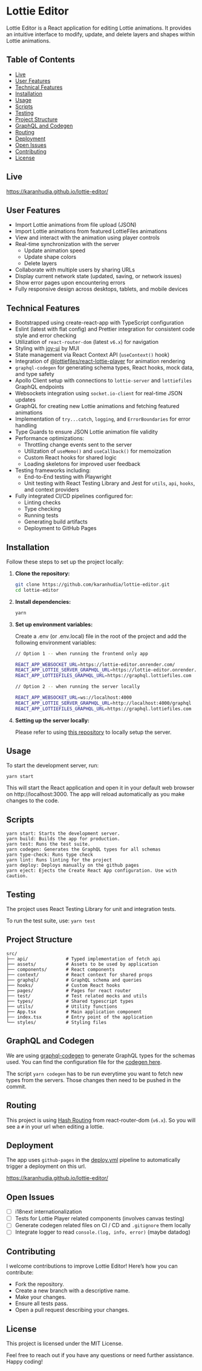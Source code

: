 # Lottie Editor

Lottie Editor is a React application for editing Lottie animations. 
It provides an intuitive interface to modify, update, and delete layers and shapes within Lottie animations.

## Table of Contents

- [Live](#live)
- [User Features](#user-features)
- [Technical Features](#technical-features)
- [Installation](#installation)
- [Usage](#usage)
- [Scripts](#scripts)
- [Testing](#testing)
- [Project Structure](#project-structure)
- [GraphQL and Codegen](#graphql-and-codegen)
- [Routing](#routing)
- [Deployment](#deployment)
- [Open Issues](#open-issues)
- [Contributing](#contributing)
- [License](#license)

## Live

https://karanhudia.github.io/lottie-editor/

## User Features

- Import Lottie animations from file upload (JSON)
- Import Lottie animations from featured LottieFiles animations
- View and interact with the animation using player controls
- Real-time synchronization with the server
  - Update animation speed
  - Update shape colors
  - Delete layers
- Collaborate with multiple users by sharing URLs
- Display current network state (updated, saving, or network issues)
- Show error pages upon encountering errors
- Fully responsive design across desktops, tablets, and mobile devices

## Technical Features

- Bootstrapped using create-react-app with TypeScript configuration
- Eslint (latest with flat config) and Prettier integration for consistent code style and error checking
- Utilization of `react-router-dom` (latest `v6.x`) for navigation
- Styling with [joy-ui](https://mui.com/joy-ui/getting-started/) by MUI
- State management via React Context API (`useContext()` hook)
- Integration of [@lottiefiles/react-lottie-player](https://www.npmjs.com/package/@lottiefiles/react-lottie-player) for animation rendering
- `graphql-codegen` for generating schema types, React hooks, mock data, and type safety
- Apollo Client setup with connections to `lottie-server` and `lottiefiles` GraphQL endpoints
- Websockets integration using `socket.io-client` for real-time JSON updates
- GraphQL for creating new Lottie animations and fetching featured animations
- Implementation of `try...catch`, `logging`, and `ErrorBoundaries` for error handling
- Type Guards to ensure JSON Lottie animation file validity
- Performance optimizations:
  - Throttling change events sent to the server
  - Utilization of `useMemo()` and `useCallback()` for memoization
  - Custom React hooks for shared logic
  - Loading skeletons for improved user feedback
- Testing frameworks including:
  - End-to-End testing with Playwright
  - Unit testing with React Testing Library and Jest for `utils`, `api`, `hooks`, and context providers
- Fully integrated CI/CD pipelines configured for:
  - Linting checks 
  - Type checking
  - Running tests
  - Generating build artifacts
  - Deployment to GitHub Pages

## Installation

Follow these steps to set up the project locally:

1. **Clone the repository:**
   ```sh
   git clone https://github.com/karanhudia/lottie-editor.git
   cd lottie-editor

2. **Install dependencies:**

   ```sh
   yarn
   
3. **Set up environment variables:**

   Create a .env (or .env.local) file in the root of the project and add the following environment variables:

   ```sh
   // Option 1 -- when running the frontend only app
   
   REACT_APP_WEBSOCKET_URL=https://lottie-editor.onrender.com/
   REACT_APP_LOTTIE_SERVER_GRAPHQL_URL=https://lottie-editor.onrender.com/graphql
   REACT_APP_LOTTIEFILES_GRAPHQL_URL=https://graphql.lottiefiles.com
   
   // Option 2 -- when running the server locally
   
   REACT_APP_WEBSOCKET_URL=ws://localhost:4000
   REACT_APP_LOTTIE_SERVER_GRAPHQL_URL=http://localhost:4000/graphql
   REACT_APP_LOTTIEFILES_GRAPHQL_URL=https://graphql.lottiefiles.com

4. **Setting up the server locally:**
   
   Please refer to using [this repository](https://github.com/karanhudia/lottie-server) to locally setup the server.

## Usage

   To start the development server, run:

   ```
   yarn start
   ```
   
   This will start the React application and open it in your default web browser on http://localhost:3000. 
   The app will reload automatically as you make changes to the code.

## Scripts

   ```
   yarn start: Starts the development server.
   yarn build: Builds the app for production.
   yarn test: Runs the test suite.
   yarn codegen: Generates the GraphQL types for all schemas
   yarn type-check: Runs type check
   yarn lint: Runs linting for the project
   yarn deploy: Deploys manually on the github pages
   yarn eject: Ejects the Create React App configuration. Use with caution.
   ```

## Testing

   The project uses React Testing Library for unit and integration tests.

   To run the test suite, use: ```yarn test```

## Project Structure
   
   ```text
   src/
   ├── api/              # Typed implementation of fetch api
   ├── assets/           # Assets to be used by application
   ├── components/       # React components
   ├── context/          # React context for shared props
   ├── graphql/          # GraphQL schema and queries
   ├── hooks/            # Custom React hooks
   ├── pages/            # Pages for react router
   ├── test/             # Test related mocks and utils
   ├── types/            # Shared typescript types
   ├── utils/            # Utility functions
   ├── App.tsx           # Main application component
   ├── index.tsx         # Entry point of the application
   └── styles/           # Styling files
   ```

## GraphQL and Codegen

   We are using [graphql-codegen](https://the-guild.dev/graphql/codegen) to generate GraphQL types for the schemas used.
   You can find the configuration file for the [codegen here](https://github.com/karanhudia/lottie-editor/blob/main/codegen.ts). 

   The script ```yarn codegen``` has to be run everytime you want to fetch new types from the servers. Those changes then need to be pushed in the commit. 

## Routing

   This project is using [Hash Routing](https://reactrouter.com/en/main/router-components/hash-router) from react-router-dom (`v6.x`).
   So you will see a `#` in your url when editing a lottie.

## Deployment

   The app uses `github-pages` in the [deploy.yml](https://github.com/karanhudia/lottie-editor/blob/main/.github/workflows/deploy.yml) 
   pipeline to automatically trigger a deployment on this url.

   https://karanhudia.github.io/lottie-editor/

## Open Issues

   - [ ] i18next internationalization
   - [ ] Tests for Lottie Player related components (involves canvas testing)
   - [ ] Generate codegen related files on CI / CD and `.gitignore` them locally
   - [ ] Integrate logger to read `console.(log, info, error)` (maybe datadog)
   
## Contributing

   I welcome contributions to improve Lottie Editor! Here’s how you can contribute:

   - Fork the repository.
   - Create a new branch with a descriptive name.
   - Make your changes.
   - Ensure all tests pass.
   - Open a pull request describing your changes.

## License

   This project is licensed under the MIT License.

   Feel free to reach out if you have any questions or need further assistance. Happy coding!
